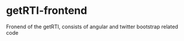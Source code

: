 getRTI-frontend
===============

Fronend of the getRTI, consists of angular and twitter bootstrap related code
